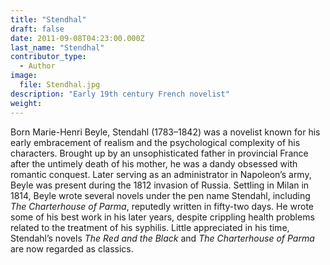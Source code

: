 ```yaml
---
title: "Stendhal"
draft: false
date: 2011-09-08T04:23:00.000Z
last_name: "Stendhal"
contributor_type:
  - Author
image:
  file: Stendhal.jpg
description: "Early 19th century French novelist"
weight:
---
```


Born Marie-Henri Beyle, Stendahl (1783–1842) was a novelist known for his early embracement of realism and the psychological complexity of his characters. Brought up by an unsophisticated father in provincial France after the untimely death of his mother, he was a dandy obsessed with romantic conquest. Later serving as an administrator in Napoleon’s army, Beyle was present during the 1812 invasion of Russia. Settling in Milan in 1814, Beyle wrote several novels under the pen name Stendahl, including _The Charterhouse of Parma_, reputedly written in fifty-two days. He wrote some of his best work in his later years, despite crippling health problems related to the treatment of his syphilis. Little appreciated in his time, Stendahl’s novels _The Red and the Black_ and _The Charterhouse of Parma_ are now regarded as classics.

